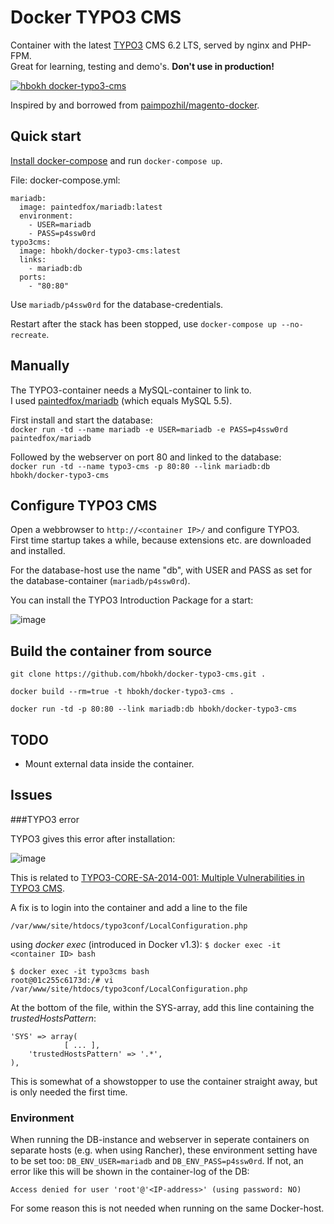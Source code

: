 # Docker TYPO3 CMS

Container with the latest [TYPO3](http://typo3.org/typo3-cms/) CMS 6.2 LTS, served by nginx and PHP-FPM.  
Great for learning, testing and demo's. **Don't use in production!**

[![hbokh docker-typo3-cms](http://dockeri.co/image/hbokh/docker-typo3-cms)](https://hub.docker.com/u/hbokh/docker-typo3-cms/)

Inspired by and borrowed from [paimpozhil/magento-docker](https://registry.hub.docker.com/u/paimpozhil/magento-docker/).

## Quick start

[Install docker-compose](http://docs.docker.com/compose/install/#install-compose) and run `docker-compose up`.  

File: docker-compose.yml:

```
mariadb:
  image: paintedfox/mariadb:latest
  environment:
    - USER=mariadb
    - PASS=p4ssw0rd
typo3cms:
  image: hbokh/docker-typo3-cms:latest
  links:
    - mariadb:db
  ports:
    - "80:80"
```

Use `mariadb/p4ssw0rd` for the database-credentials.  

Restart after the stack has been stopped, use `docker-compose up --no-recreate`.

## Manually

The TYPO3-container needs a MySQL-container to link to.  
I used [paintedfox/mariadb](https://registry.hub.docker.com/u/paintedfox/mariadb/) (which equals MySQL 5.5).

First install and start the database:  
`docker run -td --name mariadb -e USER=mariadb -e PASS=p4ssw0rd paintedfox/mariadb`

Followed by the webserver on port 80 and linked to the database:  
`docker run -td --name typo3-cms -p 80:80 --link mariadb:db hbokh/docker-typo3-cms`

## Configure TYPO3 CMS

Open a webbrowser to `http://<container IP>/` and configure TYPO3.  
First time startup takes a while, because extensions etc. are downloaded and installed.  

For the database-host use the name "db", with USER and PASS as set for the database-container (`mariadb/p4ssw0rd`).

You can install the TYPO3 Introduction Package for a start:

![image](https://github.com/hbokh/docker-typo3-cms/raw/master/TYPO3_introduction.png)

## Build the container from source

`git clone https://github.com/hbokh/docker-typo3-cms.git .`

`docker build --rm=true -t hbokh/docker-typo3-cms .`

`docker run -td -p 80:80 --link mariadb:db hbokh/docker-typo3-cms`

## TODO

- Mount external data inside the container.

## Issues

###TYPO3 error

TYPO3 gives this error after installation:  

![image](https://github.com/hbokh/docker-typo3-cms/raw/master/TYPO3_error.png)

This is related to [TYPO3-CORE-SA-2014-001: Multiple Vulnerabilities in TYPO3 CMS](http://typo3.org/teams/security/security-bulletins/typo3-core/typo3-core-sa-2014-001/).

A fix is to login into the container and add a line to the file

 `/var/www/site/htdocs/typo3conf/LocalConfiguration.php`

using *docker exec* (introduced in Docker v1.3):  `$ docker exec -it <container ID> bash`  

```
$ docker exec -it typo3cms bash
root@01c255c6173d:/# vi /var/www/site/htdocs/typo3conf/LocalConfiguration.php
```

At the bottom of the file, within the SYS-array, add this line containing the *trustedHostsPattern*:

	'SYS' => array(
                [ ... ],
		'trustedHostsPattern' => '.*',
	),

This is somewhat of a showstopper to use the container straight away, but is only needed the first time.

### Environment

When running the DB-instance and webserver in seperate containers on separate hosts (e.g. when using Rancher), these environment setting have to be set too: `DB_ENV_USER=mariadb` and `DB_ENV_PASS=p4ssw0rd`. If not, an error like this will be shown in the container-log of the DB:

    Access denied for user 'root'@'<IP-address>' (using password: NO)

For some reason this is not needed when running on the same Docker-host.
